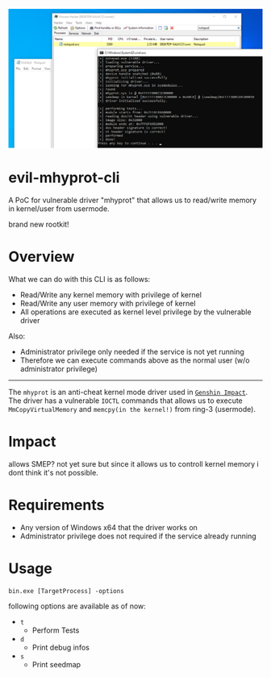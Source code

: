 ![IMAGE](image01.png)

# evil-mhyprot-cli
A PoC for vulnerable driver "mhyprot" that allows us to read/write memory in kernel/user from usermode.

brand new rootkit!

# Overview

What we can do with this CLI is as follows:

- Read/Write any kernel memory with privilege of kernel
- Read/Write any user memory with privilege of kernel
- All operations are executed as kernel level privilege by the vulnerable driver

Also:

- Administrator privilege only needed if the service is not yet running
- Therefore we can execute commands above as the normal user (w/o administrator privilege)

---

The `mhyprot` is an anti-cheat kernel mode driver used in [`Genshin Impact`](https://genshin.mihoyo.com/ja).  
The driver has a vulnerable `IOCTL` commands that allows us to execute `MmCopyVirtualMemory` and `memcpy(in the kernel!)` from ring-3 (usermode).

# Impact

allows SMEP? not yet sure but since it allows us to controll kernel memory i dont think it's not possible.

# Requirements

- Any version of Windows x64 that the driver works on
- Administrator privilege does not required if the service already running

# Usage

```
bin.exe [TargetProcess] -options
```

following options are available as of now:

- `t`
  - Perform Tests
- `d`
  - Print debug infos
- `s`
  - Print seedmap
